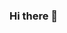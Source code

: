 ### Hi there 👋

<!--
**matujeluiz/matujeluiz** is a ✨ _special_ ✨ repository because its `README.md` (this file) appears on your GitHub profile.

Here are some ideas to get you started:

- 🌱 I’m currently learning used the github
- 🤔 I’m looking for help with progamation
- 💬 Ask me about cars
- ⚡ Fun fact: I and my grope are student about github
-->
